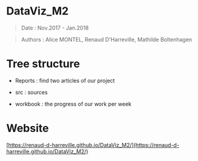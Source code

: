 # DataViz_M2

>Date : Nov.2017 - Jan.2018 

>Authors : Alice MONTEL, Renaud D'Harreville, Mathilde Boltenhagen

# Tree structure 

- Reports : find two articles of our project

- src : sources

- workbook : the progress of our work per week 

# Website

[https://renaud-d-harreville.github.io/DataViz_M2/](https://renaud-d-harreville.github.io/DataViz_M2/)
